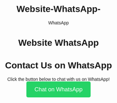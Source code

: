 # Website-WhatsApp-
WhatsApp 
# Website WhatsApp  <!DOCTYPE html> <html lang="en"> <head>     <meta charset="UTF-8">     <meta name="viewport" content="width=device-width, initial-scale=1.0">     <title>WhatsApp Contact</title>     <style>         body {             font-family: Arial, sans-serif;             text-align: center;             margin: 50px;         }         .whatsapp-button {             background-color: #25D366;             color: white;             padding: 15px 25px;             border: none;             border-radius: 5px;             cursor: pointer;             text-decoration: none;             font-size: 18px;         }     </style> </head> <body>     <h1>Contact Us on WhatsApp</h1>     <p>Click the button below to chat with us on WhatsApp!</p>     <a href="https://wa.me/1234567890" class="whatsapp-button">Chat on WhatsApp</a>
